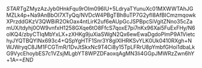 $START$gZMyzAzJyb0HnkFqu9rOIm096lU+5LdryaTYunuXc01MXWWTAhJGMZLk4p+Na9AnBbOl7XTyQq/NVDcW4PBgTBh8uTP7G2yfI8AfBICmzmqowkXPrzddGKzV3QWBiR2OkOax4ntLirK2uf6eAUpGcJSPBpcSiVgitZNno35cZamUX/tdyhj0OW9vnfxH1258GXqe6tO8FfcS7qoxE7pi7nKx96Xai5FuExFHy/N6olKQ4/zbyCTIqMbYxLX+zXHKg9juXiaSWgN2Qx6ewEwaDgdoPlmP9A1VietchyJYQTBQYlNx693c4+QSpYgHTF1Snr3Y8glXIHRKSvYLK0Uk0410RXgh+NWJWryqC8JM1FCGTmR/1DvJtSkxNc9T4Ci8y15TpLFRrU8pYmbfGHoi1dbaLkG9VycEhoybES7c1VZsjMLgbYT8WPZDFaoxqAgMN3Ii4GGpJMWRzZwn6hY+1A==$END$